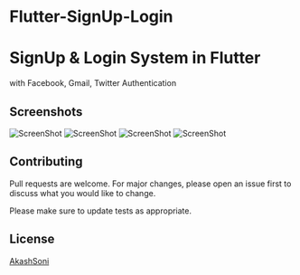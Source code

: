 # Flutter-SignUp-Login

# SignUp & Login System in Flutter

with Facebook, Gmail, Twitter Authentication 

## Screenshots
![ScreenShot](https://i.postimg.cc/yxQ9QVhk/Whats-App-Image-2021-03-03-at-2-00-07-AM.jpg)
![ScreenShot](https://i.postimg.cc/J04Z5ykf/Whats-App-Image-2021-03-03-at-2-00-06-AM.jpg)
![ScreenShot](https://i.postimg.cc/LXVjPknk/Whats-App-Image-2021-03-03-at-2-00-06-AM-1.jpg)
![ScreenShot](https://i.postimg.cc/nzxvMScc/Whats-App-Image-2021-03-03-at-2-00-06-AM-2.jpg)


## Contributing
Pull requests are welcome. For major changes, please open an issue first to discuss what you would like to change.

Please make sure to update tests as appropriate.

## License
[AkashSoni](https://choosealicense.com/licenses/AkashSoni/)

